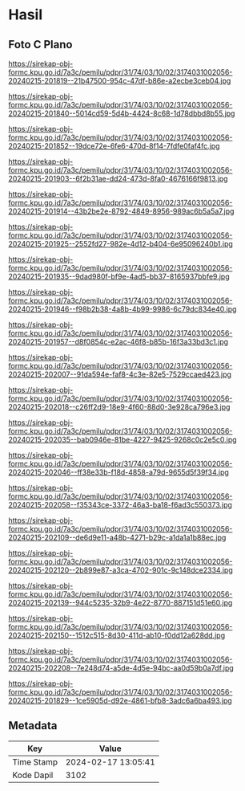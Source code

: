 # Hasil

## Foto C Plano

https://sirekap-obj-formc.kpu.go.id/7a3c/pemilu/pdpr/31/74/03/10/02/3174031002056-20240215-201819--21b47500-954c-47df-b86e-a2ecbe3ceb04.jpg

https://sirekap-obj-formc.kpu.go.id/7a3c/pemilu/pdpr/31/74/03/10/02/3174031002056-20240215-201840--5014cd59-5d4b-4424-8c68-1d78dbbd8b55.jpg

https://sirekap-obj-formc.kpu.go.id/7a3c/pemilu/pdpr/31/74/03/10/02/3174031002056-20240215-201852--19dce72e-6fe6-470d-8f14-7fdfe0faf4fc.jpg

https://sirekap-obj-formc.kpu.go.id/7a3c/pemilu/pdpr/31/74/03/10/02/3174031002056-20240215-201903--6f2b31ae-dd24-473d-8fa0-4676166f9813.jpg

https://sirekap-obj-formc.kpu.go.id/7a3c/pemilu/pdpr/31/74/03/10/02/3174031002056-20240215-201914--43b2be2e-8792-4849-8956-989ac6b5a5a7.jpg

https://sirekap-obj-formc.kpu.go.id/7a3c/pemilu/pdpr/31/74/03/10/02/3174031002056-20240215-201925--2552fd27-982e-4d12-b404-6e95096240b1.jpg

https://sirekap-obj-formc.kpu.go.id/7a3c/pemilu/pdpr/31/74/03/10/02/3174031002056-20240215-201935--9dad980f-bf9e-4ad5-bb37-8165937bbfe9.jpg

https://sirekap-obj-formc.kpu.go.id/7a3c/pemilu/pdpr/31/74/03/10/02/3174031002056-20240215-201946--f98b2b38-4a8b-4b99-9986-6c79dc834e40.jpg

https://sirekap-obj-formc.kpu.go.id/7a3c/pemilu/pdpr/31/74/03/10/02/3174031002056-20240215-201957--d8f0854c-e2ac-46f8-b85b-16f3a33bd3c1.jpg

https://sirekap-obj-formc.kpu.go.id/7a3c/pemilu/pdpr/31/74/03/10/02/3174031002056-20240215-202007--91da594e-faf8-4c3e-82e5-7529ccaed423.jpg

https://sirekap-obj-formc.kpu.go.id/7a3c/pemilu/pdpr/31/74/03/10/02/3174031002056-20240215-202018--c26ff2d9-18e9-4f60-88d0-3e928ca796e3.jpg

https://sirekap-obj-formc.kpu.go.id/7a3c/pemilu/pdpr/31/74/03/10/02/3174031002056-20240215-202035--bab0946e-81be-4227-9425-9268c0c2e5c0.jpg

https://sirekap-obj-formc.kpu.go.id/7a3c/pemilu/pdpr/31/74/03/10/02/3174031002056-20240215-202046--ff38e33b-f18d-4858-a79d-9655d5f39f34.jpg

https://sirekap-obj-formc.kpu.go.id/7a3c/pemilu/pdpr/31/74/03/10/02/3174031002056-20240215-202058--f35343ce-3372-46a3-ba18-f6ad3c550373.jpg

https://sirekap-obj-formc.kpu.go.id/7a3c/pemilu/pdpr/31/74/03/10/02/3174031002056-20240215-202109--de6d9e11-a48b-4271-b29c-a1da1a1b88ec.jpg

https://sirekap-obj-formc.kpu.go.id/7a3c/pemilu/pdpr/31/74/03/10/02/3174031002056-20240215-202120--2b899e87-a3ca-4702-901c-9c148dce2334.jpg

https://sirekap-obj-formc.kpu.go.id/7a3c/pemilu/pdpr/31/74/03/10/02/3174031002056-20240215-202139--944c5235-32b9-4e22-8770-887151d51e60.jpg

https://sirekap-obj-formc.kpu.go.id/7a3c/pemilu/pdpr/31/74/03/10/02/3174031002056-20240215-202150--1512c515-8d30-411d-ab10-f0dd12a628dd.jpg

https://sirekap-obj-formc.kpu.go.id/7a3c/pemilu/pdpr/31/74/03/10/02/3174031002056-20240215-202208--7e248d74-a5de-4d5e-94bc-aa0d59b0a7df.jpg

https://sirekap-obj-formc.kpu.go.id/7a3c/pemilu/pdpr/31/74/03/10/02/3174031002056-20240215-201829--1ce5905d-d92e-4861-bfb8-3adc6a6ba493.jpg


## Metadata

| Key        | Value               |
| ---------- | ------------------- |
| Time Stamp | 2024-02-17 13:05:41 |
| Kode Dapil | 3102                |



